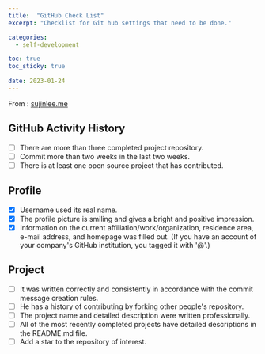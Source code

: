 ```yaml
---
title:  "GitHub Check List"
excerpt: "Checklist for Git hub settings that need to be done."

categories:
  - self-development

toc: true
toc_sticky: true
 
date: 2023-01-24
---
```

From : [sujinlee.me]("https://sujinlee.me/professional-github/")


## GitHub Activity History   
- [ ] There are more than three completed project repository.
- [ ] Commit more than two weeks in the last two weeks.
- [ ] There is at least one open source project that has contributed.

## Profile   
- [x] Username used its real name.
- [x] The profile picture is smiling and gives a bright and positive impression.
- [x] Information on the current affiliation/work/organization, residence area, e-mail address, and homepage was filled out. (If you have an account of your company's GitHub institution, you tagged it with '@'.)

## Project   
- [ ] It was written correctly and consistently in accordance with the commit message creation rules.
- [ ] He has a history of contributing by forking other people's repository.
- [ ] The project name and detailed description were written professionally.
- [ ] All of the most recently completed projects have detailed descriptions in the README.md file.
- [ ] Add a star to the repository of interest.